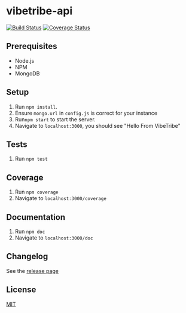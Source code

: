 # vibetribe-api
[![Build Status](https://travis-ci.org/shanno29/vibetribe-api.svg?branch=master)](https://travis-ci.org/shanno29/vibetribe-api) [![Coverage Status](https://coveralls.io/repos/github/shanno29/vibetribe-api/badge.svg?branch=master)](https://coveralls.io/github/shanno29/vibetribe-api?branch=master)

## Prerequisites
* Node.js
* NPM
* MongoDB

## Setup
1. Run `npm install`.
2. Ensure `mongo.url` in `config.js` is correct for your instance
3. Run`npm start` to start the server.
4. Navigate to `localhost:3000`, you should see "Hello From VibeTribe"

## Tests
1. Run `npm test`

## Coverage
1. Run `npm coverage`
2. Navigate to `localhost:3000/coverage`

## Documentation
1. Run `npm doc`
2. Navigate to `localhost:3000/doc`

## Changelog
See the [release page](shanno29/vibetribe-api/releases)

## License
[MIT](LICENSE)